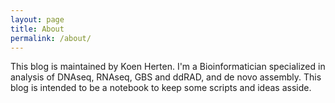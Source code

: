```yaml
---
layout: page
title: About
permalink: /about/
---
```


This blog is maintained by Koen Herten. I'm a Bioinformatician specialized in analysis of DNAseq, RNAseq, GBS and ddRAD, and de novo assembly. 
This blog is intended to be a notebook to keep some scripts and ideas asside.

